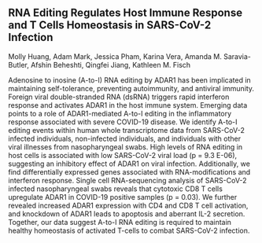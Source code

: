 ## RNA Editing Regulates Host Immune Response and T Cells Homeostasis in SARS-CoV-2 Infection
Molly Huang, Adam Mark, Jessica Pham, Karina Vera, Amanda M. Saravia-Butler, Afshin Beheshti, Qingfei Jiang, Kathleen M. Fisch

Adenosine to inosine (A-to-I) RNA editing by ADAR1 has been implicated in maintaining self-tolerance, preventing autoimmunity, and antiviral immunity. Foreign viral double-stranded RNA (dsRNA) triggers rapid interferon response and activates ADAR1 in the host immune system.  Emerging data points to a role of ADAR1-mediated A-to-I editing in the inflammatory response associated with severe COVID-19 disease. We identify A-to-I editing events within human whole transcriptome data from SARS-CoV-2 infected individuals, non-infected individuals, and individuals with other viral illnesses from nasopharyngeal swabs. High levels of RNA editing in host cells is associated with low SARS-CoV-2 viral load (p  = 9.3 E-06), suggesting an inhibitory effect of ADAR1 on viral infection. Additionally, we find differentially expressed genes associated with RNA-modifications and interferon response. Single cell RNA-sequencing analysis of SARS-CoV-2 infected nasopharyngeal swabs reveals that cytotoxic CD8 T cells upregulate ADAR1 in COVID-19 positive samples (p = 0.03). We further revealed increased ADAR1 expression with CD4 and CD8 T cell activation, and knockdown of ADAR1 leads to apoptosis and aberrant IL-2 secretion. Together, our data suggest A-to-I RNA editing is required to maintain healthy homeostasis of activated T-cells to combat SARS-CoV-2 infection.
